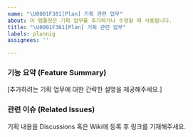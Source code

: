 ```yaml
---
name: "\U0001F381[Plan] 기획 관련 업무"
about: 이 템플릿은 기획 업무를 추가하거나 수정할 때 사용됩니다.
title: "\U0001F381[Plan] 기획 관련 업무"
labels: plannig
assignees: ''

---
```


### 기능 요약 (Feature Summary)
[추가하려는 기획 업무에 대한 간략한 설명을 제공해주세요.]

### 관련 이슈 (Related Issues)
기획 내용을 Discussions 혹은 Wiki에 등록 후 링크를 기재해주세요.
